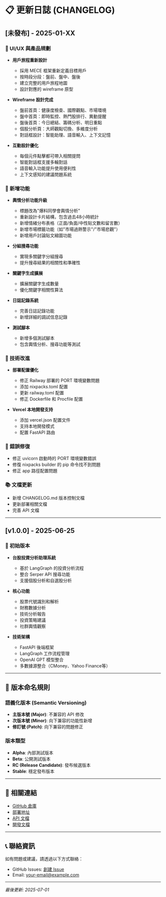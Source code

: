 # 📋 更新日誌 (CHANGELOG)

## [未發布] - 2025-01-XX

### 🎨 UI/UX 與產品規劃
- **用戶旅程重新設計**
  - 採用 MECE 框架重新定義目標用戶
  - 按時段分段：盤前、盤中、盤後
  - 建立完整的用戶旅程地圖
  - 設計對應的 wireframe 原型

- **Wireframe 設計完成**
  - 盤前首頁：健康度檢查、國際觀點、市場環境
  - 盤中首頁：即時監控、熱門股排行、異動提醒
  - 盤後首頁：今日總結、籌碼分析、明日重點
  - 個股分析頁：大師觀點切換、多維度分析
  - 對話框設計：智能助理、語音輸入、上下文記憶

- **互動設計優化**
  - 每個元件點擊都可帶入相關提問
  - 智能對話框支援多輪對話
  - 語音輸入功能提升使用便利性
  - 上下文感知的建議問題系統

### 🚀 新增功能
- **輿情分析功能升級**
  - 標題改為"爆料同學會輿情分析"
  - 重新設計卡片結構，包含過去48小時統計
  - 新增情緒分布表格（正面/負面/中性貼文數和留言數）
  - 新增市場標籤功能（如"市場過熱警示"/"市場悲觀"）
  - 新增用戶討論貼文縮圖功能

- **分組搜尋功能**
  - 實現多關鍵字分組搜尋
  - 提升搜尋結果的相關性和準確性

- **關鍵字生成擴展**
  - 擴展關鍵字生成數量
  - 優化關鍵字相關性算法

- **日誌記錄系統**
  - 完善日誌記錄功能
  - 新增詳細的調試信息記錄

- **測試腳本**
  - 新增多個測試腳本
  - 包含輿情分析、搜尋功能等測試

### 🔧 技術改進
- **部署配置優化**
  - 修正 Railway 部署的 PORT 環境變數問題
  - 添加 nixpacks.toml 配置
  - 更新 railway.toml 配置
  - 修正 Dockerfile 和 Procfile 配置

- **Vercel 本地開發支持**
  - 添加 vercel.json 配置文件
  - 支持本地開發模式
  - 配置 FastAPI 路由

### 🐛 錯誤修復
- 修正 uvicorn 啟動時的 PORT 環境變數錯誤
- 修復 nixpacks builder 的 pip 命令找不到問題
- 修正 app 路徑配置問題

### 📚 文檔更新
- 新增 CHANGELOG.md 版本控制文檔
- 更新部署相關文檔
- 完善 API 文檔

---

## [v1.0.0] - 2025-06-25

### 🚀 初始版本
- **台股投資分析助理系統**
  - 基於 LangGraph 的投資分析流程
  - 整合 Serper API 搜尋功能
  - 支援個股分析和自選股分析

- **核心功能**
  - 股票代號識別和解析
  - 財務數據分析
  - 技術分析報告
  - 投資策略建議
  - 社群輿情觀察

- **技術架構**
  - FastAPI 後端框架
  - LangGraph 工作流程管理
  - OpenAI GPT 模型整合
  - 多數據源整合（CMoney、Yahoo Finance等）

---

## 📝 版本命名規則

### 語義化版本 (Semantic Versioning)
- **主版本號 (Major)**: 不兼容的 API 修改
- **次版本號 (Minor)**: 向下兼容的功能性新增
- **修訂號 (Patch)**: 向下兼容的問題修正

### 版本類型
- **Alpha**: 內部測試版本
- **Beta**: 公開測試版本
- **RC (Release Candidate)**: 發布候選版本
- **Stable**: 穩定發布版本

---

## 🔗 相關連結

- [GitHub 倉庫](https://github.com/your-username/ai-chatbot-proxy)
- [部署地址](https://your-app.railway.app)
- [API 文檔](https://your-app.railway.app/docs)
- [開發文檔](docs/README.md)

---

## 📞 聯絡資訊

如有問題或建議，請透過以下方式聯絡：
- GitHub Issues: [創建 Issue](https://github.com/your-username/ai-chatbot-proxy/issues)
- Email: your-email@example.com

---

*最後更新: 2025-07-01* 